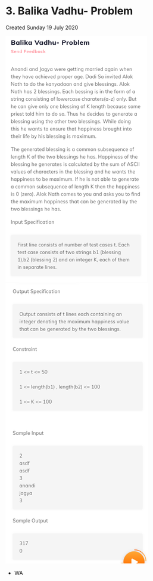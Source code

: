 # 3. Balika Vadhu- Problem
Created Sunday 19 July 2020

![](./3._Balika_Vadhu-_Problem_-_120/pasted_image.png)
![](./3._Balika_Vadhu-_Problem_-_120/pasted_image001.png)

* WA


